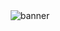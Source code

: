 <div align="center">
    <img src="https://media1.tenor.com/m/QSI5Pwc9Bl4AAAAd/bocchi-the-rock-anime.gif" alt="banner" style="max-width: 70%; height: auto;">
</div>
